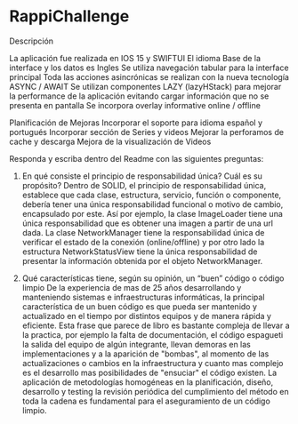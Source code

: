 #  RappiChallenge
Descripción

La aplicación fue realizada en IOS 15 y SWIFTUI 
El idioma Base de la interface y los datos es Ingles
Se utiliza navegación tabular para la interface principal
Toda las acciones asincrónicas se realizan con la nueva tecnología ASYNC / AWAIT
Se utilizan componentes LAZY (lazyHStack) para mejorar la performance de la aplicación evitando cargar información que no se presenta en pantalla
Se incorpora overlay informative online / offline

Planificación de Mejoras
Incorporar el soporte para idioma español y portugués
Incorporar sección de Series y videos
Mejorar la perforamos de cache y descarga
Mejora de la visualización de Videos


Responda y escriba dentro del Readme con las siguientes preguntas:

1. En qué consiste el principio de responsabilidad única? Cuál es su propósito?
Dentro de  SOLID, el principio de responsabilidad única, establece que cada clase, estructura, servicio, función o componente, debería tener una única responsabilidad funcional o motivo de cambio, encapsulado por este. Así por ejemplo, la clase ImageLoader tiene una única responsabilidad que es obtener una imagen a partir de una url dada. La clase NetworkManager tiene la responsabilidad única de verificar el estado de la conexión (online/offline) y por otro lado la estructura NetworkStatusView tiene la única responsabilidad  de presentar la información obtenida por el objeto NetworkManager.

2. Qué características tiene, según su opinión, un “buen” código o código limpio
De la experiencia de mas de 25 años desarrollando y manteniendo sistemas e infraestructuras informáticas, la principal característica de un buen código es que pueda ser mantenido y actualizado en el tiempo por distintos equipos y de manera rápida y eficiente.
Esta frase que parece de libro es bastante compleja de llevar a la practica, por ejemplo la falta de documentación, el código espagueti la salida del equipo de algún integrante, llevan demoras en las implementaciones y a la aparición de "bombas", al momento de las actualizaciones o cambios en la infraestructura y cuanto mas complejo es el desarrollo mas posibilidades de "ensuciar" el código existen.
La aplicación de metodologías homogéneas en la planificación, diseño, desarrollo y testing la revisión periódica del cumplimiento del método en toda la cadena es fundamental para el aseguramiento de un código limpio.

